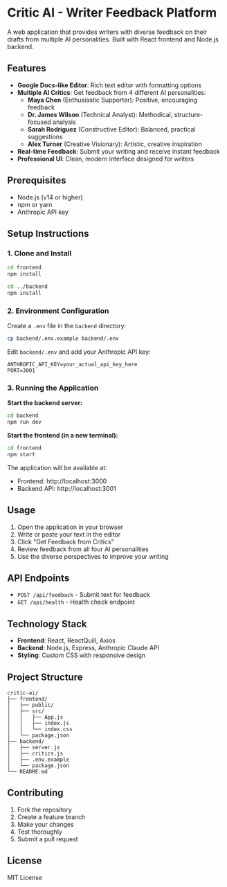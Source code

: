 # Critic AI - Writer Feedback Platform

A web application that provides writers with diverse feedback on their drafts from multiple AI personalities. Built with React frontend and Node.js backend.

## Features

- **Google Docs-like Editor**: Rich text editor with formatting options
- **Multiple AI Critics**: Get feedback from 4 different AI personalities:
  - **Maya Chen** (Enthusiastic Supporter): Positive, encouraging feedback
  - **Dr. James Wilson** (Technical Analyst): Methodical, structure-focused analysis
  - **Sarah Rodriguez** (Constructive Editor): Balanced, practical suggestions
  - **Alex Turner** (Creative Visionary): Artistic, creative inspiration
- **Real-time Feedback**: Submit your writing and receive instant feedback
- **Professional UI**: Clean, modern interface designed for writers

## Prerequisites

- Node.js (v14 or higher)
- npm or yarn
- Anthropic API key

## Setup Instructions

### 1. Clone and Install

```bash
cd frontend
npm install

cd ../backend
npm install
```

### 2. Environment Configuration

Create a `.env` file in the `backend` directory:

```bash
cp backend/.env.example backend/.env
```

Edit `backend/.env` and add your Anthropic API key:

```
ANTHROPIC_API_KEY=your_actual_api_key_here
PORT=3001
```

### 3. Running the Application

**Start the backend server:**
```bash
cd backend
npm run dev
```

**Start the frontend (in a new terminal):**
```bash
cd frontend
npm start
```

The application will be available at:
- Frontend: http://localhost:3000
- Backend API: http://localhost:3001

## Usage

1. Open the application in your browser
2. Write or paste your text in the editor
3. Click "Get Feedback from Critics"
4. Review feedback from all four AI personalities
5. Use the diverse perspectives to improve your writing

## API Endpoints

- `POST /api/feedback` - Submit text for feedback
- `GET /api/health` - Health check endpoint

## Technology Stack

- **Frontend**: React, ReactQuill, Axios
- **Backend**: Node.js, Express, Anthropic Claude API
- **Styling**: Custom CSS with responsive design

## Project Structure

```
critic-ai/
├── frontend/
│   ├── public/
│   ├── src/
│   │   ├── App.js
│   │   ├── index.js
│   │   └── index.css
│   └── package.json
├── backend/
│   ├── server.js
│   ├── critics.js
│   ├── .env.example
│   └── package.json
└── README.md
```

## Contributing

1. Fork the repository
2. Create a feature branch
3. Make your changes
4. Test thoroughly
5. Submit a pull request

## License

MIT License